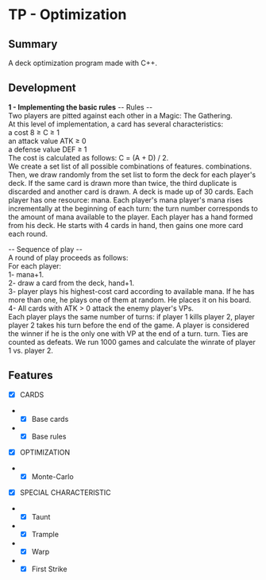 # TP - Optimization
## Summary

A deck optimization program made with C++.

## Development
**1 - Implementing the basic rules**
-- Rules --\
Two players are pitted against each other in a Magic: The Gathering.\
At this level of implementation, a card has several characteristics: \
a cost 8 ≥ C ≥ 1\
an attack value ATK ≥ 0\
a defense value DEF ≥ 1\
The cost is calculated as follows: C = (A + D) / 2. \
We create a set list of all possible combinations of features.
combinations. Then, we draw randomly from the set list to form the deck for
each player's deck. If the same card is drawn more than twice, the third duplicate is discarded and another card is drawn. A deck is made up of 30
cards.
Each player has one resource: mana. Each player's mana
player's mana rises incrementally at the beginning of each turn: the turn number
corresponds to the amount of mana available to the player.
Each player has a hand formed from his deck. He starts with 4
cards in hand, then gains one more card each round.

-- Sequence of play --\
A round of play proceeds as follows:\
For each player:\
1- mana+1.\
2- draw a card from the deck, hand+1.\
3- player plays his highest-cost card according to available mana.
If he has more than one, he plays one of them at random. He places it on his board.\
4- All cards with ATK > 0 attack the enemy player's VPs.\
Each player plays the same number of turns: if player 1 kills player 2, player
player 2 takes his turn before the end of the game. 
A player is considered the winner if he is the only one with VP at the end of a turn.
turn. Ties are counted as defeats.
We run 1000 games and calculate the winrate of player 1 vs. player
2.

## Features  

- [x] CARDS
- - [x] Base cards
- - [x] Base rules 

- [x] OPTIMIZATION
- - [x] Monte-Carlo
      
- [x] SPECIAL CHARACTERISTIC
- -  [x] Taunt
- -  [x] Trample
- -  [x] Warp
- -  [x] First Strike
